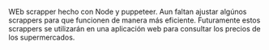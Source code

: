 WEb scrapper hecho con Node y puppeteer. Aun faltan ajustar algúnos scrappers para que funcionen de manera más eficiente. 
Futuramente estos scrappers se utilizarán en una aplicación web para consultar los precios de los supermercados.

